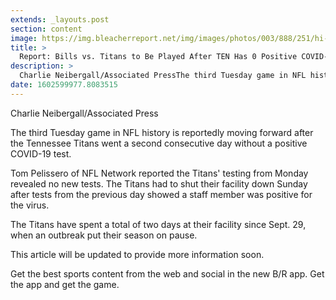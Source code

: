 ```yaml
--- 
extends: _layouts.post 
section: content 
image: https://img.bleacherreport.net/img/images/photos/003/888/251/hi-res-3a7ac49a2555b6501546d753c3248daf_crop_exact.jpg?w=1200&h=1200&q=75 
title: > 
  Report: Bills vs. Titans to Be Played After TEN Has 0 Positive COVID-19 Tests 
description: > 
  Charlie Neibergall/Associated PressThe third Tuesday game in NFL history is reportedly moving forward after the Tennessee Titans went a second consecutive day without a positive COVID-19 test.Tom Pelissero of NFL Network reported the Titans' testing from Monday revealed no new tests.The Titans had to shut their facility down Sunday after tests from the previous day showed a staff member was positive for the virus.The Titans have spent a total of two days at their facility since Sept. 29, when an outbreak put their season on pause.Get the best sports content from the web and social in the new B/R app. 
date: 1602599977.8083515 
--- 
```

Charlie Neibergall/Associated Press

The third Tuesday game in NFL history is reportedly moving forward after the Tennessee Titans went a second consecutive day without a positive COVID-19 test.

Tom Pelissero of NFL Network reported the Titans' testing from Monday revealed no new tests. The Titans had to shut their facility down Sunday after tests from the previous day showed a staff member was positive for the virus.

The Titans have spent a total of two days at their facility since Sept. 29, when an outbreak put their season on pause.

This article will be updated to provide more information soon.

Get the best sports content from the web and social in the new B/R app. Get the app and get the game.